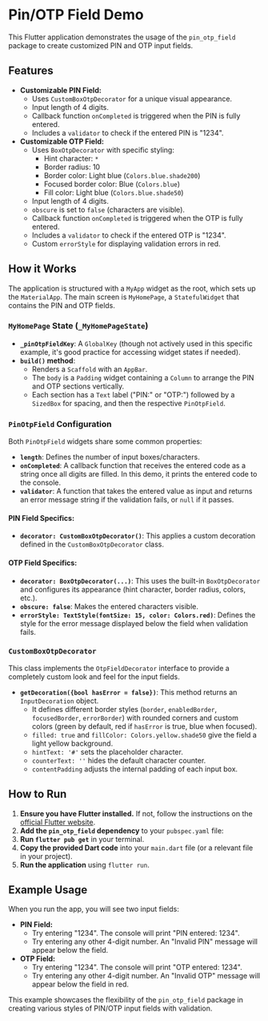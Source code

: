 # Pin/OTP Field Demo

This Flutter application demonstrates the usage of the `pin_otp_field` package to create customized PIN and OTP input fields.

## Features

*   **Customizable PIN Field:**
    *   Uses `CustomBoxOtpDecorator` for a unique visual appearance.
    *   Input length of 4 digits.
    *   Callback function `onCompleted` is triggered when the PIN is fully entered.
    *   Includes a `validator` to check if the entered PIN is "1234".
*   **Customizable OTP Field:**
    *   Uses `BoxOtpDecorator` with specific styling:
        *   Hint character: `*`
        *   Border radius: 10
        *   Border color: Light blue (`Colors.blue.shade200`)
        *   Focused border color: Blue (`Colors.blue`)
        *   Fill color: Light blue (`Colors.blue.shade50`)
    *   Input length of 4 digits.
    *   `obscure` is set to `false` (characters are visible).
    *   Callback function `onCompleted` is triggered when the OTP is fully entered.
    *   Includes a `validator` to check if the entered OTP is "1234".
    *   Custom `errorStyle` for displaying validation errors in red.

## How it Works

The application is structured with a `MyApp` widget as the root, which sets up the `MaterialApp`. The main screen is `MyHomePage`, a `StatefulWidget` that contains the PIN and OTP fields.

### `MyHomePage` State (`_MyHomePageState`)

*   **`_pinOtpFieldKey`**: A `GlobalKey` (though not actively used in this specific example, it's good practice for accessing widget states if needed).
*   **`build()` method**:
    *   Renders a `Scaffold` with an `AppBar`.
    *   The `body` is a `Padding` widget containing a `Column` to arrange the PIN and OTP sections vertically.
    *   Each section has a `Text` label ("PIN:" or "OTP:") followed by a `SizedBox` for spacing, and then the respective `PinOtpField`.

### `PinOtpField` Configuration

Both `PinOtpField` widgets share some common properties:

*   **`length`**: Defines the number of input boxes/characters.
*   **`onCompleted`**: A callback function that receives the entered code as a string once all digits are filled. In this demo, it prints the entered code to the console.
*   **`validator`**: A function that takes the entered value as input and returns an error message string if the validation fails, or `null` if it passes.

#### PIN Field Specifics:

*   **`decorator: CustomBoxOtpDecorator()`**: This applies a custom decoration defined in the `CustomBoxOtpDecorator` class.

#### OTP Field Specifics:

*   **`decorator: BoxOtpDecorator(...)`**: This uses the built-in `BoxOtpDecorator` and configures its appearance (hint character, border radius, colors, etc.).
*   **`obscure: false`**: Makes the entered characters visible.
*   **`errorStyle: TextStyle(fontSize: 15, color: Colors.red)`**: Defines the style for the error message displayed below the field when validation fails.

### `CustomBoxOtpDecorator`

This class implements the `OtpFieldDecorator` interface to provide a completely custom look and feel for the input fields.

*   **`getDecoration({bool hasError = false})`**: This method returns an `InputDecoration` object.
    *   It defines different border styles (`border`, `enabledBorder`, `focusedBorder`, `errorBorder`) with rounded corners and custom colors (green by default, red if `hasError` is true, blue when focused).
    *   `filled: true` and `fillColor: Colors.yellow.shade50` give the field a light yellow background.
    *   `hintText: '#'` sets the placeholder character.
    *   `counterText: ''` hides the default character counter.
    *   `contentPadding` adjusts the internal padding of each input box.

## How to Run

1.  **Ensure you have Flutter installed.** If not, follow the instructions on the [official Flutter website](https://flutter.dev/docs/get-started/install).
2.  **Add the `pin_otp_field` dependency** to your `pubspec.yaml` file:
3.  **Run `flutter pub get`** in your terminal.
4.  **Copy the provided Dart code** into your `main.dart` file (or a relevant file in your project).
5.  **Run the application** using `flutter run`.

## Example Usage

When you run the app, you will see two input fields:

*   **PIN Field:**
    *   Try entering "1234". The console will print "PIN entered: 1234".
    *   Try entering any other 4-digit number. An "Invalid PIN" message will appear below the field.
*   **OTP Field:**
    *   Try entering "1234". The console will print "OTP entered: 1234".
    *   Try entering any other 4-digit number. An "Invalid OTP" message will appear below the field in red.

This example showcases the flexibility of the `pin_otp_field` package in creating various styles of PIN/OTP input fields with validation.
